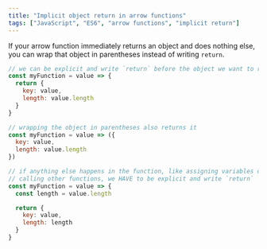 ```yaml
---
title: "Implicit object return in arrow functions"
tags: ["JavaScript", "ES6", "arrow functions", "implicit return"]
---
```

If your arrow function immediately returns an object and does nothing else, you can wrap that object in parentheses instead of writing `return`.

```js
// we can be explicit and write `return` before the object we want to return
const myFunction = value => {
  return {
    key: value,
    length: value.length
  }
}

// wrapping the object in parentheses also returns it
const myFunction = value => ({
  key: value,
  length: value.length
})

// if anything else happens in the function, like assigning variables or
// calling other functions, we HAVE to be explicit and write `return`
const myFunction = value => {
  const length = value.length

  return {
    key: value,
    length: length
  }
}
```

